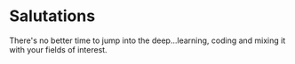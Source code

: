 # Salutations
There's no better time to jump into the deep...learning, coding and mixing it with your fields of interest.
